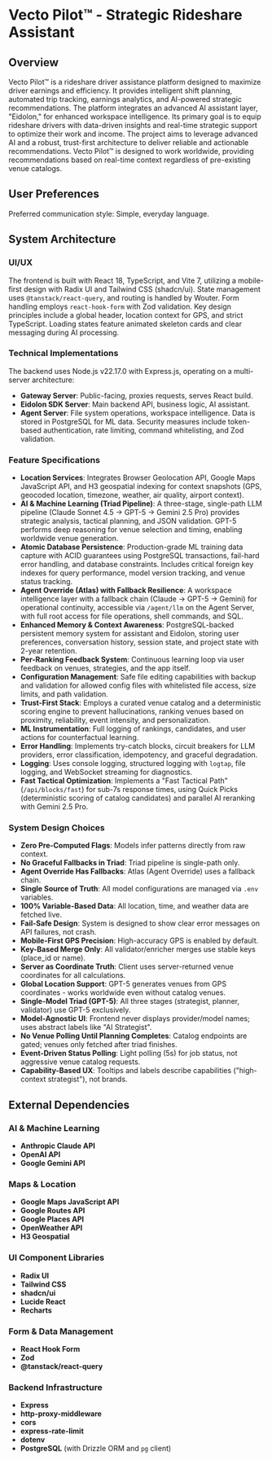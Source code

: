# Vecto Pilot™ - Strategic Rideshare Assistant

## Overview
Vecto Pilot™ is a rideshare driver assistance platform designed to maximize driver earnings and efficiency. It provides intelligent shift planning, automated trip tracking, earnings analytics, and AI-powered strategic recommendations. The platform integrates an advanced AI assistant layer, "Eidolon," for enhanced workspace intelligence. Its primary goal is to equip rideshare drivers with data-driven insights and real-time strategic support to optimize their work and income. The project aims to leverage advanced AI and a robust, trust-first architecture to deliver reliable and actionable recommendations. Vecto Pilot™ is designed to work worldwide, providing recommendations based on real-time context regardless of pre-existing venue catalogs.

## User Preferences
Preferred communication style: Simple, everyday language.

## System Architecture

### UI/UX
The frontend is built with React 18, TypeScript, and Vite 7, utilizing a mobile-first design with Radix UI and Tailwind CSS (shadcn/ui). State management uses `@tanstack/react-query`, and routing is handled by Wouter. Form handling employs `react-hook-form` with Zod validation. Key design principles include a global header, location context for GPS, and strict TypeScript. Loading states feature animated skeleton cards and clear messaging during AI processing.

### Technical Implementations
The backend uses Node.js v22.17.0 with Express.js, operating on a multi-server architecture:
- **Gateway Server**: Public-facing, proxies requests, serves React build.
- **Eidolon SDK Server**: Main backend API, business logic, AI assistant.
- **Agent Server**: File system operations, workspace intelligence.
Data is stored in PostgreSQL for ML data. Security measures include token-based authentication, rate limiting, command whitelisting, and Zod validation.

### Feature Specifications
- **Location Services**: Integrates Browser Geolocation API, Google Maps JavaScript API, and H3 geospatial indexing for context snapshots (GPS, geocoded location, timezone, weather, air quality, airport context).
- **AI & Machine Learning (Triad Pipeline)**: A three-stage, single-path LLM pipeline (Claude Sonnet 4.5 → GPT-5 → Gemini 2.5 Pro) provides strategic analysis, tactical planning, and JSON validation. GPT-5 performs deep reasoning for venue selection and timing, enabling worldwide venue generation.
- **Atomic Database Persistence**: Production-grade ML training data capture with ACID guarantees using PostgreSQL transactions, fail-hard error handling, and database constraints. Includes critical foreign key indexes for query performance, model version tracking, and venue status tracking.
- **Agent Override (Atlas) with Fallback Resilience**: A workspace intelligence layer with a fallback chain (Claude → GPT-5 → Gemini) for operational continuity, accessible via `/agent/llm` on the Agent Server, with full root access for file operations, shell commands, and SQL.
- **Enhanced Memory & Context Awareness**: PostgreSQL-backed persistent memory system for assistant and Eidolon, storing user preferences, conversation history, session state, and project state with 2-year retention.
- **Per-Ranking Feedback System**: Continuous learning loop via user feedback on venues, strategies, and the app itself.
- **Configuration Management**: Safe file editing capabilities with backup and validation for allowed config files with whitelisted file access, size limits, and path validation.
- **Trust-First Stack**: Employs a curated venue catalog and a deterministic scoring engine to prevent hallucinations, ranking venues based on proximity, reliability, event intensity, and personalization.
- **ML Instrumentation**: Full logging of rankings, candidates, and user actions for counterfactual learning.
- **Error Handling**: Implements try-catch blocks, circuit breakers for LLM providers, error classification, idempotency, and graceful degradation.
- **Logging**: Uses console logging, structured logging with `logtap`, file logging, and WebSocket streaming for diagnostics.
- **Fast Tactical Optimization**: Implements a "Fast Tactical Path" (`/api/blocks/fast`) for sub-7s response times, using Quick Picks (deterministic scoring of catalog candidates) and parallel AI reranking with Gemini 2.5 Pro.

### System Design Choices
- **Zero Pre-Computed Flags**: Models infer patterns directly from raw context.
- **No Graceful Fallbacks in Triad**: Triad pipeline is single-path only.
- **Agent Override Has Fallbacks**: Atlas (Agent Override) uses a fallback chain.
- **Single Source of Truth**: All model configurations are managed via `.env` variables.
- **100% Variable-Based Data**: All location, time, and weather data are fetched live.
- **Fail-Safe Design**: System is designed to show clear error messages on API failures, not crash.
- **Mobile-First GPS Precision**: High-accuracy GPS is enabled by default.
- **Key-Based Merge Only**: All validator/enricher merges use stable keys (place_id or name).
- **Server as Coordinate Truth**: Client uses server-returned venue coordinates for all calculations.
- **Global Location Support**: GPT-5 generates venues from GPS coordinates - works worldwide even without catalog venues.
- **Single-Model Triad (GPT-5)**: All three stages (strategist, planner, validator) use GPT-5 exclusively.
- **Model-Agnostic UI**: Frontend never displays provider/model names; uses abstract labels like "AI Strategist".
- **No Venue Polling Until Planning Completes**: Catalog endpoints are gated; venues only fetched after triad finishes.
- **Event-Driven Status Polling**: Light polling (5s) for job status, not aggressive venue catalog requests.
- **Capability-Based UX**: Tooltips and labels describe capabilities ("high-context strategist"), not brands.

## External Dependencies

### AI & Machine Learning
- **Anthropic Claude API**
- **OpenAI API**
- **Google Gemini API**

### Maps & Location
- **Google Maps JavaScript API**
- **Google Routes API**
- **Google Places API**
- **OpenWeather API**
- **H3 Geospatial**

### UI Component Libraries
- **Radix UI**
- **Tailwind CSS**
- **shadcn/ui**
- **Lucide React**
- **Recharts**

### Form & Data Management
- **React Hook Form**
- **Zod**
- **@tanstack/react-query**

### Backend Infrastructure
- **Express**
- **http-proxy-middleware**
- **cors**
- **express-rate-limit**
- **dotenv**
- **PostgreSQL** (with Drizzle ORM and `pg` client)